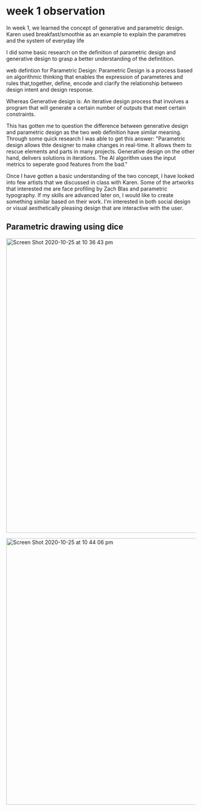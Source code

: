 <h1>
week 1 observation
</h1>

<p>In week 1, we learned the concept of generative and parametric design. Karen used breakfast/smoothie as an example to explain the parametres and the system of everyday life </p>
<p>I did some basic research on the definition of parametric design and generative design to grasp a better understanding of the defintition.</p>
<p> web defintion for Parametric Design:
 Parametric Design is a process based on algorithmic thinking that enables the expression of parameteres and rules that,together, define, encode and clarify the relationship between design intent and design response.</p>
 <p> Whereas Generative design is:
 An iterative design process that involves a program that will generate a certain number of outputs that meet certain constraints.</p>
 
<p> This has gotten me to question the difference between generative design and parametric design as the two web definition have similar meaning. Through some quick research I was able to get this answer: "Parametric design allows thte designer to make changes in real-time. It allows them to rescue elements and parts in many projects. Generative design on the other hand, delivers solutions in iterations. The AI algorithm uses the input metrics to seperate good features from the bad." </p>

<p> Once I have gotten a basic understanding of the two concept, I have looked into few artists that we discussed in class with Karen. Some of the artworks that interested me are face profiling by Zach Blas and parametric typography. If my skills are advanced later on, I would like to create something similar based on their work. I'm interested in both social design or visual aesthetically pleasing design that are interactive with the user. 

<h2>Parametric drawing using dice</h2>

<p><img width="782" alt="Screen Shot 2020-10-25 at 10 36 43 pm" src="https://user-images.githubusercontent.com/68724251/97106079-9e256380-1713-11eb-9e34-e207463d2eaa.png"></p>
<p><img width="707" alt="Screen Shot 2020-10-25 at 10 44 06 pm" src="https://user-images.githubusercontent.com/68724251/97106096-beedb900-1713-11eb-9b82-4190e8b1fce6.png"></p>


 
